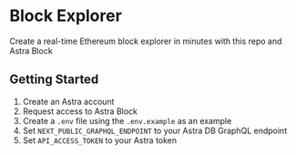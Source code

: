 # Block Explorer
Create a real-time Ethereum block explorer in minutes with this repo and Astra Block

## Getting Started
1. Create an Astra account
2. Request access to Astra Block
3. Create a `.env` file using the `.env.example` as an example
4. Set `NEXT_PUBLIC_GRAPHQL_ENDPOINT` to your Astra DB GraphQL endpoint
5. Set `API_ACCESS_TOKEN` to your Astra token